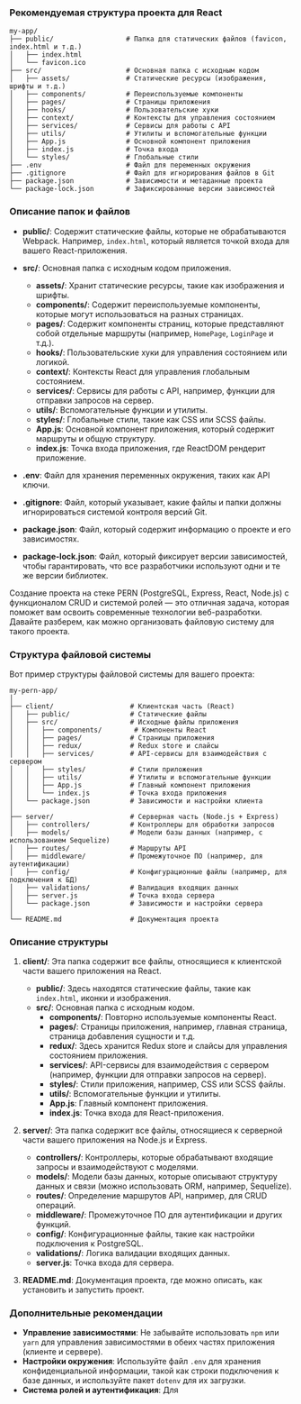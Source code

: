 

### Рекомендуемая структура проекта для React

```
my-app/
├── public/                  # Папка для статических файлов (favicon, index.html и т.д.)
│   ├── index.html
│   └── favicon.ico
├── src/                     # Основная папка с исходным кодом
│   ├── assets/              # Статические ресурсы (изображения, шрифты и т.д.)
│   ├── components/          # Переиспользуемые компоненты
│   ├── pages/               # Страницы приложения
│   ├── hooks/               # Пользовательские хуки
│   ├── context/             # Контексты для управления состоянием
│   ├── services/            # Сервисы для работы с API
│   ├── utils/               # Утилиты и вспомогательные функции
│   ├── App.js               # Основной компонент приложения
│   ├── index.js             # Точка входа
│   └── styles/              # Глобальные стили
├── .env                     # Файл для переменных окружения
├── .gitignore               # Файл для игнорирования файлов в Git
├── package.json             # Зависимости и метаданные проекта
└── package-lock.json        # Зафиксированные версии зависимостей
```

### Описание папок и файлов

- **public/**: Содержит статические файлы, которые не обрабатываются Webpack. Например, `index.html`, который является точкой входа для вашего React-приложения.

- **src/**: Основная папка с исходным кодом приложения.
  - **assets/**: Хранит статические ресурсы, такие как изображения и шрифты.
  - **components/**: Содержит переиспользуемые компоненты, которые могут использоваться на разных страницах.
  - **pages/**: Содержит компоненты страниц, которые представляют собой отдельные маршруты (например, `HomePage`, `LoginPage` и т.д.).
  - **hooks/**: Пользовательские хуки для управления состоянием или логикой.
  - **context/**: Контексты React для управления глобальным состоянием.
  - **services/**: Сервисы для работы с API, например, функции для отправки запросов на сервер.
  - **utils/**: Вспомогательные функции и утилиты.
  - **styles/**: Глобальные стили, такие как CSS или SCSS файлы.
  - **App.js**: Основной компонент приложения, который содержит маршруты и общую структуру.
  - **index.js**: Точка входа приложения, где ReactDOM рендерит приложение.

- **.env**: Файл для хранения переменных окружения, таких как API ключи.

- **.gitignore**: Файл, который указывает, какие файлы и папки должны игнорироваться системой контроля версий Git.

- **package.json**: Файл, который содержит информацию о проекте и его зависимостях.

- **package-lock.json**: Файл, который фиксирует версии зависимостей, чтобы гарантировать, что все разработчики используют одни и те же версии библиотек.



Создание проекта на стеке PERN (PostgreSQL, Express, React, Node.js) с функционалом CRUD и системой ролей — это отличная задача, которая поможет вам освоить современные технологии веб-разработки. Давайте разберем, как можно организовать файловую систему для такого проекта.

### Структура файловой системы

Вот пример структуры файловой системы для вашего проекта:

```
my-pern-app/
│
├── client/                   # Клиентская часть (React)
│   ├── public/               # Статические файлы
│   ├── src/                  # Исходные файлы приложения
│   │   ├── components/        # Компоненты React
│   │   ├── pages/            # Страницы приложения
│   │   ├── redux/            # Redux store и слайсы
│   │   ├── services/         # API-сервисы для взаимодействия с сервером
│   │   ├── styles/           # Стили приложения
│   │   ├── utils/            # Утилиты и вспомогательные функции
│   │   ├── App.js            # Главный компонент приложения
│   │   └── index.js          # Точка входа приложения
│   └── package.json          # Зависимости и настройки клиента
│
├── server/                   # Серверная часть (Node.js + Express)
│   ├── controllers/          # Контроллеры для обработки запросов
│   ├── models/               # Модели базы данных (например, с использованием Sequelize)
│   ├── routes/               # Маршруты API
│   ├── middleware/           # Промежуточное ПО (например, для аутентификации)
│   ├── config/               # Конфигурационные файлы (например, для подключения к БД)
│   ├── validations/          # Валидация входящих данных
│   ├── server.js             # Точка входа сервера
│   └── package.json          # Зависимости и настройки сервера
│
└── README.md                 # Документация проекта
```

### Описание структуры

1. **client/**: Эта папка содержит все файлы, относящиеся к клиентской части вашего приложения на React.
   - **public/**: Здесь находятся статические файлы, такие как `index.html`, иконки и изображения.
   - **src/**: Основная папка с исходным кодом.
     - **components/**: Повторно используемые компоненты React.
     - **pages/**: Страницы приложения, например, главная страница, страница добавления сущности и т.д.
     - **redux/**: Здесь хранится Redux store и слайсы для управления состоянием приложения.
     - **services/**: API-сервисы для взаимодействия с сервером (например, функции для отправки запросов на сервер).
     - **styles/**: Стили приложения, например, CSS или SCSS файлы.
     - **utils/**: Вспомогательные функции и утилиты.
     - **App.js**: Главный компонент приложения.
     - **index.js**: Точка входа для React-приложения.

2. **server/**: Эта папка содержит все файлы, относящиеся к серверной части вашего приложения на Node.js и Express.
   - **controllers/**: Контроллеры, которые обрабатывают входящие запросы и взаимодействуют с моделями.
   - **models/**: Модели базы данных, которые описывают структуру данных и связи (можно использовать ORM, например, Sequelize).
   - **routes/**: Определение маршрутов API, например, для CRUD операций.
   - **middleware/**: Промежуточное ПО для аутентификации и других функций.
   - **config/**: Конфигурационные файлы, такие как настройки подключения к PostgreSQL.
   - **validations/**: Логика валидации входящих данных.
   - **server.js**: Точка входа для сервера.
   
3. **README.md**: Документация проекта, где можно описать, как установить и запустить проект.

### Дополнительные рекомендации

- **Управление зависимостями**: Не забывайте использовать `npm` или `yarn` для управления зависимостями в обеих частях приложения (клиенте и сервере).
- **Настройки окружения**: Используйте файл `.env` для хранения конфиденциальной информации, такой как строки подключения к базе данных, и используйте пакет `dotenv` для их загрузки.
- **Система ролей и аутентификация**: Для